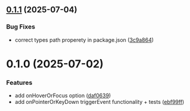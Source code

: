 ## [0.1.1](https://github.com/amazinglynormal/prefetch/compare/v0.1.0...v0.1.1) (2025-07-04)


### Bug Fixes

* correct types path properety in package.json ([3c9a864](https://github.com/amazinglynormal/prefetch/commit/3c9a864bad57c8eecd7988fe3e573816b6662d60))



# 0.1.0 (2025-07-02)


### Features

* add onHoverOrFocus option ([daf0639](https://github.com/amazinglynormal/prefetch/commit/daf063930aabc479655c8e1948106c364b3c7c52))
* add onPointerOrKeyDown triggerEvent functionality + tests ([ebf99ff](https://github.com/amazinglynormal/prefetch/commit/ebf99ff2cbffdaef9a52520cef8e128834892c01))



